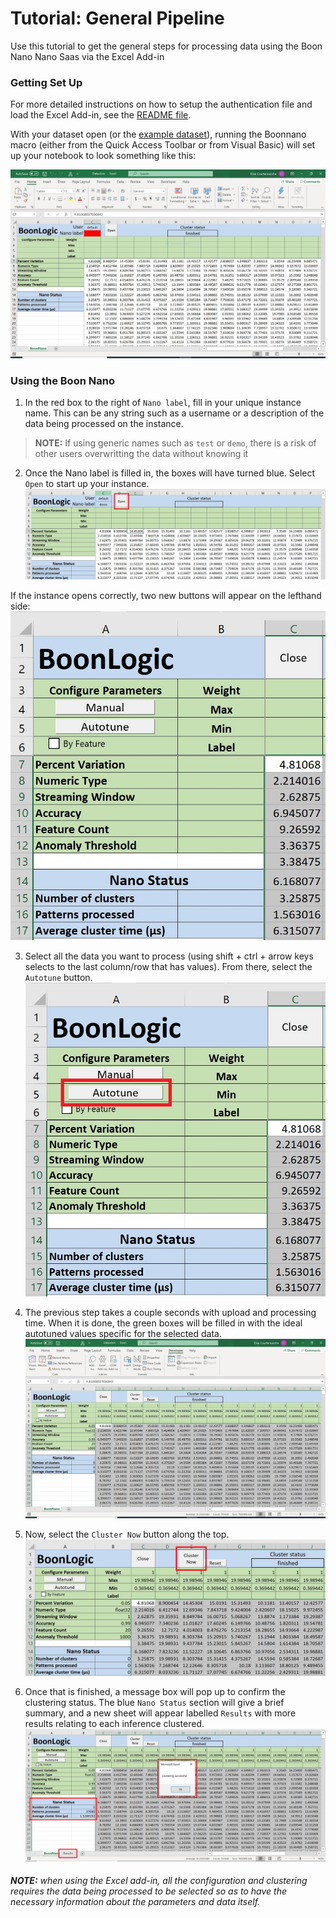 # Tutorial: General Pipeline
Use this tutorial to get the general steps for processing data using the Boon Nano Nano Saas  via the Excel Add-in

### Getting Set Up
For more detailed instructions on how to setup the authentication file and load the Excel Add-in, see the [README file](../README.md).

With your dataset open (or the [example dataset](../Data.xlsm)), running the Boonnano macro (either from the Quick Access Toolbar or from Visual Basic) will set up your notebook to look something like this:

![initialsetup](./Images/DataInitialScreen.jpg)

### Using the Boon Nano
1. In the red box to the right of `Nano label`, fill in your unique instance name. This can be any string such as a username or a description of the data being processed on the instance.
>__NOTE:__ If using generic names such as `test` or `demo`, there is a risk of other users overwritting the data without knowing it

2. Once the Nano label is filled in, the boxes will have turned blue. Select `Open` to start up your instance.
![Open Instance](./Images/StartInstance.jpg)

If the instance opens correctly, two new buttons will appear on the lefthand side:
![Configure Buttons](./Images/ConfigureButtons.jpg)

3. Select all the data you want to process (using shift + ctrl + arrow keys selects to the last column/row that has values). From there, select the `Autotune` button.
![Autotune](./Images/Autotune.jpg)

4. The previous step takes a couple seconds with upload and processing time. When it is done, the green boxes will be filled in with the ideal autotuned values specific for the selected data.
![Autotuned config](./Images/DataAutotune.jpg)

5. Now, select the `Cluster Now` button along the top.
![Cluster button](./Images/Cluster.jpg)

6. Once that is finished, a message box will pop up to confirm the clustering status. The blue `Nano Status` section will give a brief summary, and a new sheet will appear labelled `Results` with more results relating to each inference clustered.
![Cluster Completed](./Images/ClusteringFinished.jpg)

###### **NOTE:** when using the Excel add-in, all the configuration and clustering requires the data being processed to be selected so as to have the necessary information about the parameters and data itself.
